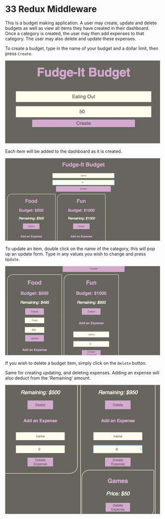 # 33 Redux Middleware

This is a budget making application. A user may create, update and delete budgets as well as view all items they have created in their dashboard. Once a category is created, the user may then add expenses to that category. The user may also delete and update these expenses.

To create a budget, type in the name of your budget and a dollar limit, then press `Create`.

![home](./img/home.png)

Each item will be added to the dashboard as it is created.

![create-two](./img/create-item.png)

To update an item, double click on the name of the category, this will pop up an update form. Type in any values you wish to change and press `Update`.

![update](./img/update-category.png)

If you wish to delete a budget item, simply click on the `Delete` button.


Same for creating updating, and deleting expenses. Adding an expense will also deduct from the 'Remaining' amount.

![add-expense](./img/add-expense.png)



